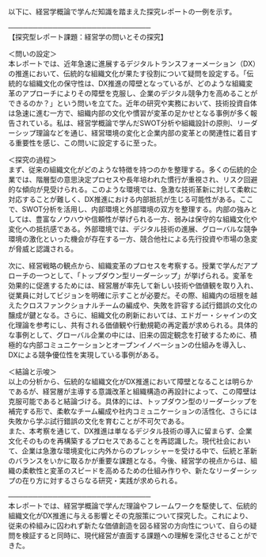 以下に、経営学概論で学んだ知識を踏まえた探究レポートの一例を示す。

─────────────────────────────  
【探究型レポート課題：経営学の問いとその探究】  

＜問いの設定＞  
本レポートでは、近年急速に進展するデジタルトランスフォーメーション（DX）の推進において、伝統的な組織文化が果たす役割について疑問を設定する。「伝統的な組織文化の保守性は、DX推進の障壁となっているが、どのような組織変革のアプローチによりその障壁を克服し、企業のデジタル競争力を高めることができるのか？」という問いを立てた。近年の研究や実務において、技術投資自体は急速に進む一方で、組織内部の文化や慣習が変革の足かせとなる事例が多く報告されている。私は、経営学概論で学んだSWOT分析や組織設計の原則、リーダーシップ理論などを通じ、経営環境の変化と企業内部の変革との関連性に着目する重要性を感じ、この問いに設定するに至った。  

＜探究の過程＞  
まず、従来の組織文化がどのような特徴を持つのかを整理する。多くの伝統的企業では、階層型の意思決定プロセスや長年培われた慣行が重視され、リスク回避的な傾向が見受けられる。このような環境では、急激な技術革新に対して柔軟に対応することが難しく、DX推進における内部抵抗が生じる可能性がある。ここで、SWOT分析を活用し、内部環境と外部環境の双方を整理する。内部の強みとしては、豊富なノウハウや信頼性が挙げられる一方、弱みは保守的な組織文化や変化への抵抗感である。外部環境では、デジタル技術の進展、グローバルな競争環境の激化といった機会が存在する一方、競合他社による先行投資や市場の急変が脅威と認識される。  

次に、経営戦略の観点から、組織変革のプロセスを考察する。授業で学んだアプローチの一つとして、「トップダウン型リーダーシップ」が挙げられる。変革を効果的に促進するためには、経営層が率先して新しい技術や価値観を取り入れ、従業員に対してビジョンを明確に示すことが必要だ。その際、組織内の垣根を越えたクロスファンクショナルチームの編成や、失敗を許容する試行錯誤の文化の醸成が鍵となる。さらに、組織文化の刷新においては、エドガー・シャインの文化理論を参考にし、共有される価値観や行動規範の再定義が求められる。具体的な事例として、グローバル企業の中には、旧来の固定観念を打破するために、積極的な内部コミュニケーションとオープンイノベーションの仕組みを導入し、DXによる競争優位性を実現している事例がある。  

＜結論と示唆＞  
以上の分析から、伝統的な組織文化がDX推進において障壁となることは明らかであるが、経営層が主導する意識改革と組織構造の再設計によって、この障壁は克服可能であると結論づける。具体的には、トップダウン型のリーダーシップを補完する形で、柔軟なチーム編成や社内コミュニケーションの活性化、さらには失敗から学ぶ試行錯誤の文化を育むことが不可欠である。  
また、本考察を通じて、DX推進は単なるデジタル技術の導入に留まらず、企業文化そのものを再構築するプロセスであることを再認識した。現代社会において、企業は急激な環境変化に内外からのプレッシャーを受ける中で、伝統と革新のバランスをいかに取るかが重要な課題となる。今後、経営学の視点からは、組織の柔軟性と変革のスピードを高めるための仕組み作りや、新たなリーダーシップの在り方に対するさらなる研究・実践が求められる。  

─────────────────────────────  
本レポートでは、経営学概論で学んだ理論やフレームワークを駆使して、伝統的組織文化がDX推進に与える影響とその克服策について探究した。これにより、従来の枠組みに囚われず新たな価値創造を図る経営の方向性について、自らの疑問を検証すると同時に、現代経営が直面する課題への理解を深化させることができた。